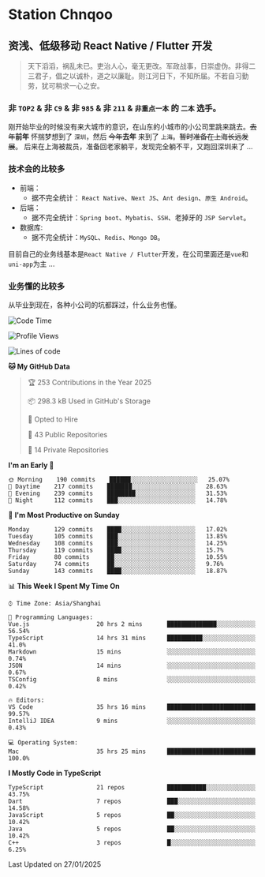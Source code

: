 # Station Chnqoo

## 资浅、低级移动 React Native / Flutter 开发

> 天下滔滔，祸乱未已。吏治人心，毫无更改。军政战事，日崇虚伪。非得二三君子，倡之以诚朴，道之以廉耻。则江河日下，不知所届。不若自习勤劳，犹可稍求一心之安。

### 非 `TOP2` & 非 `C9` & 非 `985` & 非 `211` & `非重点一本` 的 `二本` 选手。

刚开始毕业的时候没有来大城市的意识，在山东的小城市的小公司里跳来跳去。~~去年~~**前年** 怀揣梦想到了 `深圳`，然后 ~~今年~~**去年** 来到了 `上海`。~~暂时准备在上海长远发展~~。
后来在上海被裁员，准备回老家躺平，发现完全躺不平，又跑回深圳来了 ...

### 技术会的比较多

- 前端：
  - 据不完全统计： `React Native`、`Next JS`、`Ant design`、`原生 Android`。
- 后端：
  - 据不完全统计：`Spring boot`、`Mybatis`、`SSH`、老掉牙的 `JSP Servlet`。
- 数据库:
  - 据不完全统计：`MySQL`、`Redis`、`Mongo DB`。

目前自己的业务线基本是`React Native / Flutter`开发，在公司里面还是`vue`和`uni-app`为主 ...

### 业务懂的比较多

从毕业到现在，各种小公司的坑都踩过，什么业务也懂。

<!--START_SECTION:waka-->
![Code Time](http://img.shields.io/badge/Code%20Time-7%2C358%20hrs%2023%20mins-blue)

![Profile Views](http://img.shields.io/badge/Profile%20Views-0-blue)

![Lines of code](https://img.shields.io/badge/From%20Hello%20World%20I%27ve%20Written-503%20Thousand%20lines%20of%20code-blue)

**🐱 My GitHub Data** 

> 🏆 253 Contributions in the Year 2025
 > 
> 📦 298.3 kB Used in GitHub's Storage 
 > 
> 💼 Opted to Hire
 > 
> 📜 43 Public Repositories 
 > 
> 🔑 14 Private Repositories  
 > 
**I'm an Early 🐤** 

```text
🌞 Morning    190 commits    ██████░░░░░░░░░░░░░░░░░░░   25.07% 
🌆 Daytime    217 commits    ███████░░░░░░░░░░░░░░░░░░   28.63% 
🌃 Evening    239 commits    ████████░░░░░░░░░░░░░░░░░   31.53% 
🌙 Night      112 commits    ███░░░░░░░░░░░░░░░░░░░░░░   14.78%

```
📅 **I'm Most Productive on Sunday** 

```text
Monday       129 commits    ████░░░░░░░░░░░░░░░░░░░░░   17.02% 
Tuesday      105 commits    ███░░░░░░░░░░░░░░░░░░░░░░   13.85% 
Wednesday    108 commits    ███░░░░░░░░░░░░░░░░░░░░░░   14.25% 
Thursday     119 commits    ████░░░░░░░░░░░░░░░░░░░░░   15.7% 
Friday       80 commits     ██░░░░░░░░░░░░░░░░░░░░░░░   10.55% 
Saturday     74 commits     ██░░░░░░░░░░░░░░░░░░░░░░░   9.76% 
Sunday       143 commits    ████░░░░░░░░░░░░░░░░░░░░░   18.87%

```


📊 **This Week I Spent My Time On** 

```text
⌚︎ Time Zone: Asia/Shanghai

💬 Programming Languages: 
Vue.js                   20 hrs 2 mins       ██████████████░░░░░░░░░░░   56.54% 
TypeScript               14 hrs 31 mins      ██████████░░░░░░░░░░░░░░░   41.0% 
Markdown                 15 mins             ░░░░░░░░░░░░░░░░░░░░░░░░░   0.74% 
JSON                     14 mins             ░░░░░░░░░░░░░░░░░░░░░░░░░   0.67% 
TSConfig                 8 mins              ░░░░░░░░░░░░░░░░░░░░░░░░░   0.42%

🔥 Editors: 
VS Code                  35 hrs 16 mins      █████████████████████████   99.57% 
IntelliJ IDEA            9 mins              ░░░░░░░░░░░░░░░░░░░░░░░░░   0.43%

💻 Operating System: 
Mac                      35 hrs 25 mins      █████████████████████████   100.0%

```

**I Mostly Code in TypeScript** 

```text
TypeScript               21 repos            ███████████░░░░░░░░░░░░░░   43.75% 
Dart                     7 repos             ███░░░░░░░░░░░░░░░░░░░░░░   14.58% 
JavaScript               5 repos             ██░░░░░░░░░░░░░░░░░░░░░░░   10.42% 
Java                     5 repos             ██░░░░░░░░░░░░░░░░░░░░░░░   10.42% 
C++                      3 repos             █░░░░░░░░░░░░░░░░░░░░░░░░   6.25%

```



 Last Updated on 27/01/2025
<!--END_SECTION:waka-->

<!---
ChenqiaoStation/ChenqiaoStation is a ✨ special ✨ repository because its `README.md` (this file) appears on your GitHub profile.
You can click the Preview link to take a look at your changes.
--->
